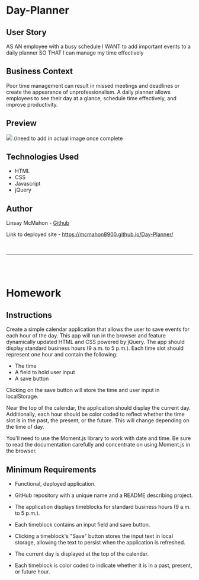 # Day-Planner

## User Story
AS AN employee with a busy schedule
I WANT to add important events to a daily planner
SO THAT I can manage my time effectively

## Business Context
Poor time management can result in missed meetings and deadlines or create the appearance of unprofessionalism. A daily planner allows employees to see their day at a glance, schedule time effectively, and improve productivity.

## Preview
![](./images/sample.gif) //need to add in actual image once complete

## Technologies Used
* HTML
* CSS
* Javascript
* jQuery

## Author
Linsay McMahon - [Github](https://github.com/McMahon8900)

Link to deployed site - https://mcmahon8900.github.io/Day-Planner/

<br>
<hr>
<br><br>

# Homework
## Instructions

Create a simple calendar application that allows the user to save events for each hour of the day. This app will run in the browser and feature dynamically updated HTML and CSS powered by jQuery.
The app should display standard business hours (9 a.m. to 5 p.m.). Each time slot should represent one hour and contain the following:


* The time
* A field to hold user input
* A save button

Clicking on the save button will store the time and user input in localStorage.

Near the top of the calendar, the application should display the current day. Additionally, each hour should be color coded to reflect whether the time slot is in the past, the present, or the future. This will change depending on the time of day.

You'll need to use the Moment.js library to work with date and time. Be sure to read the documentation carefully and concentrate on using Moment.js in the browser.


## Minimum Requirements
* Functional, deployed application.

* GitHub repository with a unique name and a README describing project.

* The application displays timeblocks for standard business hours (9 a.m. to 5 p.m.).

* Each timeblock contains an input field and save button.

* Clicking a timeblock's "Save" button stores the input text in local storage, allowing the text to persist when the application is refreshed.

* The current day is displayed at the top of the calendar.

* Each timeblock is color coded to indicate whether it is in a past, present, or future hour.